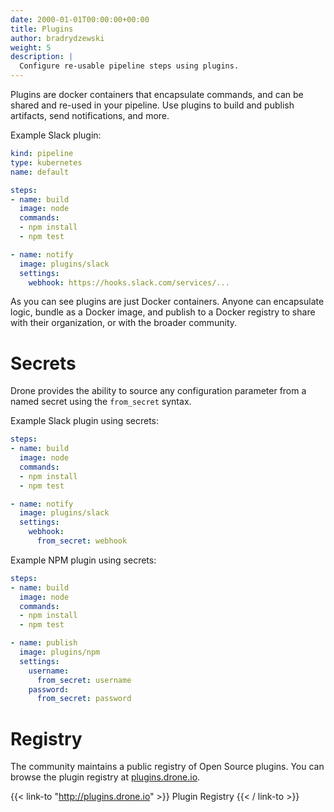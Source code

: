 ```yaml
---
date: 2000-01-01T00:00:00+00:00
title: Plugins
author: bradrydzewski
weight: 5
description: |
  Configure re-usable pipeline steps using plugins.
---
```


Plugins are docker containers that encapsulate commands, and can be shared and re-used in your pipeline. Use plugins to build and publish artifacts, send notifications, and more.

Example Slack plugin:

```yaml {linenos=table, hl_lines=["12-15"]}
kind: pipeline
type: kubernetes
name: default

steps:
- name: build
  image: node
  commands:
  - npm install
  - npm test

- name: notify
  image: plugins/slack
  settings:
    webhook: https://hooks.slack.com/services/...
```

As you can see plugins are just Docker containers. Anyone can encapsulate logic, bundle as a Docker image, and publish to a Docker registry to share with their organization, or with the broader community.

# Secrets

Drone provides the ability to source any configuration parameter from a named secret using the `from_secret` syntax.

Example Slack plugin using secrets:

```yaml {linenos=table, linenostart=5, hl_lines=["11-12"]}
steps:
- name: build
  image: node
  commands:
  - npm install
  - npm test

- name: notify
  image: plugins/slack
  settings:
    webhook:
      from_secret: webhook
```

Example NPM plugin using secrets:

```yaml {linenos=table, linenostart=5, hl_lines=["11-14"]}
steps:
- name: build
  image: node
  commands:
  - npm install
  - npm test

- name: publish
  image: plugins/npm
  settings:
    username:
      from_secret: username
    password:
      from_secret: password
```

# Registry

The community maintains a public registry of Open Source plugins. You can browse the plugin registry at [plugins.drone.io](http://plugins.drone.io).

{{< link-to "http://plugins.drone.io" >}}
Plugin Registry
{{< / link-to >}}
